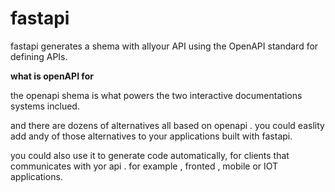 # fastapi

fastapi generates a shema with allyour API using the OpenAPI standard for defining APIs.

**what is openAPI for**

the openapi shema is what powers the two interactive documentations systems inclued. 

and there are dozens of alternatives all based on openapi . you could easlity add andy of those alternatives to your applications built with fastapi. 

you could also use it to generate code automatically, for clients that communicates with yor api . for example , fronted , mobile or IOT applications. 


